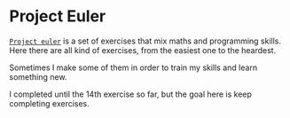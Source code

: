 # Project Euler

[`Project euler`](https://projecteuler.net/) is a set of exercises that mix maths and programming skills. Here there are all kind of exercises, from the easiest one to the heardest.

Sometimes I make some of them in order to train my skills and learn something new.

I completed until the 14th exercise so far, but the goal here is keep completing exercises.